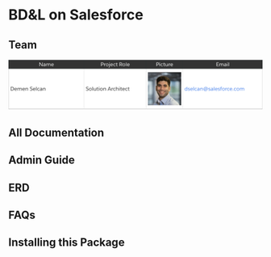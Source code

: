 # BD&L on Salesforce

## Team
![BD&L? Team](./img/team_img.png "Team")

## All Documentation

## Admin Guide

## ERD

## FAQs

## Installing this Package





